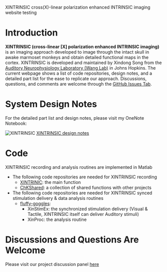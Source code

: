 XINTRINSIC 
cross(X)-linear polarization enhanced INTRINSIC imaging 
website testing
# Introduction 
**XINTRINSIC (cross-linear [X] polarization enhanced INTRINSIC imaging)** is an imaging approach developed to image through the intact skull in awake marmoset monkeys and obtain detailed functional maps in the cortex. XINTRINSIC is developed and maintained by Xindong Song from the [Auditory Neurophysiology Laboratory (Wang Lab)](https://wanglab.johnshopkins.edu/lab/WangLabWebsite/index.html) in Johns Hopkins. The current webpage shows a list of code repositories, design notes, and a detailed part list for the ease to replicate our approach. Discussions, questions, and comments are welcome through the [GitHub Issues Tab](https://github.com/x-song-x/XINTRINSIC/issues).

# System Design Notes
For the detailed part list and design notes, please visit my OneNote Notebook:

![XINTRINSIC](https://img-prod-cms-rt-microsoft-com.akamaized.net/cms/api/am/imageFileData/RE2yJZy?ver=066d&q=90&h=40&b=%23FFFFFFFF&aim=true) [XINTRINSIC design notes](https://onedrive.live.com/redir.aspx?cid=0b62c29ab2d2652f&resid=B62C29AB2D2652F!278772&parId=B62C29AB2D2652F!104&authkey=!ADcZ35g6KBcWFqI)

# Code
XINTRINSIC recording and analysis routines are implemented in Matlab
- The following code repositories are needed for XINTRINSIC recording
  - [XINTRINIC](https://github.com/x-song-x/XINTRINSIC): the main function
  - [ChKShared](https://github.com/x-song-x/ChKshared): a collection of shared functions with other projects
- The following code repositories are needed for XINTRINSIC synced stimulation delivery & data analysis routines
  - [fluffy-goggles](https://github.com/x-song-x/fluffy-goggles): 
    - XinStimEx: the synchronized stimulation delivery (Visual & Tactile, XINTRINSIC itself can deliver Auditory stimuli)
    - XinProc: the analysis routine

# Discussions and Questions Are Welcome 
Please visit our project discussion panel [here](https://github.com/x-song-x/XINTRINSIC/discussions)

